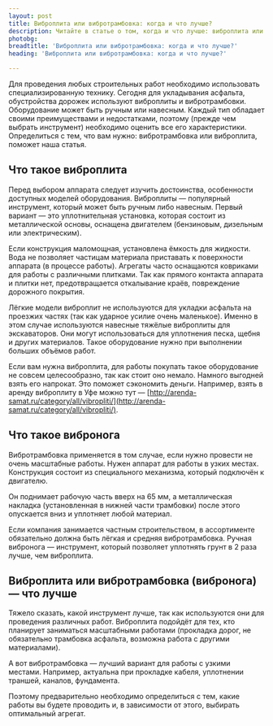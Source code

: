 ```yaml
---
layout: post 
title: Виброплита или вибротрамбовка: когда и что лучше?
description: Читайте в статье о том, когда и что лучше: виброплита или вибротрамбовка | TR
photobg: 
breadtitle: 'Виброплита или вибротрамбовка: когда и что лучше?'
heading: 'Виброплита или вибротрамбовка: когда и что лучше?'

--- 
```


Для проведения любых строительных работ необходимо использовать специализированную технику. Сегодня для укладывания асфальта, обустройства дорожек используют виброплиты и вибротрамбовки. Оборудование может быть ручным или навесным. Каждый тип обладает своими преимуществами и недостатками, поэтому (прежде чем выбрать инструмент) необходимо оценить все его характеристики. Определиться с тем, что вам нужно: вибротрамбовка или виброплита, поможет наша статья.

## Что такое виброплита

Перед выбором аппарата следует изучить достоинства, особенности доступных моделей оборудования. Виброплиты — популярный инструмент, который может быть ручным либо навесным. Первый вариант — это уплотнительная установка, которая состоит из металлической основы, оснащена двигателем (бензиновым, дизельным или электрическим).

Если конструкция маломощная, установлена ёмкость для жидкости. Вода не позволяет частицам материала приставать к поверхности аппарата (в процессе работы). Агрегаты часто оснащаются ковриками для работы с различными плитками. Так как прямого контакта аппарата и плитки нет, предотвращается откалывание краёв, повреждение дорожного покрытия. 

Лёгкие модели виброплит не используются для укладки асфальта на проезжих частях (так как ударное усилие очень маленькое). Именно в этом случае используются навесные тяжёлые виброплиты для экскаваторов. Они могут использоваться для уплотнения песка, щебня и других материалов. Такое оборудование нужно при выполнении больших объёмов работ. 

Если вам нужна виброплита, для работы покупать такое оборудование не совсем целесообразно, так как стоит оно немало. Намного выгодней взять его напрокат. Это поможет сэкономить деньги. Например, взять в аренду виброплиту в Уфе можно тут — [http://arenda-samat.ru/category/all/vibropliti/](http://arenda-samat.ru/category/all/vibropliti/). 

## Что такое вибронога

Вибротрамбовка применяется в том случае, если нужно провести не очень масштабные работы. Нужен аппарат для работы в узких местах. Конструкция состоит из специального механизма, который подключён к двигателю.

Он поднимает рабочую часть вверх на 65 мм, а металлическая накладка (установленная в нижней части трамбовки) после этого опускается вниз и уплотняет любой материал.

Если компания занимается частным строительством, в ассортименте обязательно должна быть лёгкая и средняя вибротрамбовка. Ручная вибронога — инструмент, который позволяет уплотнять грунт в 2 раза лучше, чем виброплита.

## Виброплита или вибротрамбовка (вибронога) — что лучше

Тяжело сказать, какой инструмент лучше, так как используются они для проведения различных работ. Виброплита подойдёт для тех, кто планирует заниматься масштабными работами (прокладка дорог, не обязательно трамбовка асфальта, возможна работа с другими материалами).

А вот вибротрамбовка — лучший вариант для работы с узкими местами. Например, актуальна при прокладке кабеля, уплотнении траншей, каналов, фундамента.

Поэтому предварительно необходимо определиться с тем, какие работы вы будете проводить и, в зависимости от этого, выбирать оптимальный агрегат.
